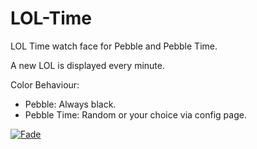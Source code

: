# LOL-Time
LOL Time watch face for Pebble and Pebble Time.

A new LOL is displayed every minute.

Color Behaviour:
- Pebble: Always black.
- Pebble Time: Random or your choice via config page.
  
<a rel="nofollow" target="_blank" href="https://apps.getpebble.com/applications/5605531db66bdf6b2f000069">
  <img alt="Fade" src="http://pblweb.com/badge/5605531db66bdf6b2f000069/orange/small/">
